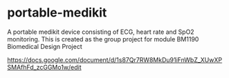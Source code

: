 # portable-medikit
A portable medikit device consisting of ECG, heart rate and SpO2 monitoring. This is created as the group project for module BM1190 Biomedical Design Project

https://docs.google.com/document/d/1s87Qr7RW8MkDu91iFnWbZ_XUwXPSMAfhFd_zcGGMo1w/edit
